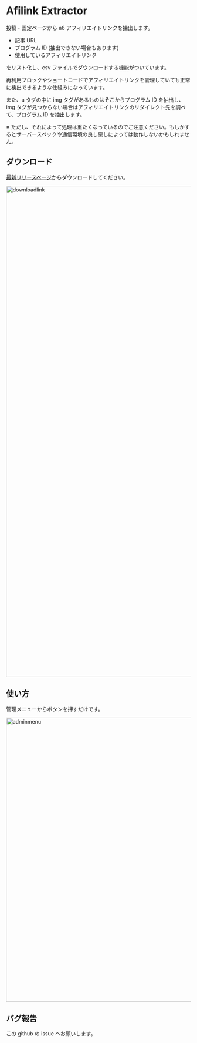# Afilink Extractor

投稿・固定ページから a8 アフィリエイトリンクを抽出します。

- 記事 URL
- プログラム ID (抽出できない場合もあります)
- 使用しているアフィリエイトリンク

をリスト化し、csv ファイルでダウンロードする機能がついています。

再利用ブロックやショートコードでアフィリエイトリンクを管理していても正常に検出できるような仕組みになっています。

また、a タグの中に img タグがあるものはそこからプログラム ID を抽出し、img タグが見つからない場合はアフィリエイトリンクのリダイレクト先を調べて、プログラム ID を抽出します。

※ ただし、それによって処理は重たくなっているのでご注意ください。もしかするとサーバースペックや通信環境の良し悪しによっては動作しないかもしれません。

## ダウンロード

[最新リリースページ](https://github.com/ddryo/afilink-extractor/releases/latest)からダウンロードしてください。

<img width="1338" alt="downloadlink" src="https://github.com/ddryo/afilink-extractor/assets/31400297/0d2b5b54-ee3c-41de-b8bc-aafddb9b6e5e">

## 使い方

管理メニューからボタンを押すだけです。

<img width="774" alt="adminmenu" src="https://github.com/ddryo/afilink-extractor/assets/31400297/2ab98ed2-6102-4e47-89da-a38c8ce95845">

## バグ報告

この github の issue へお願いします。
